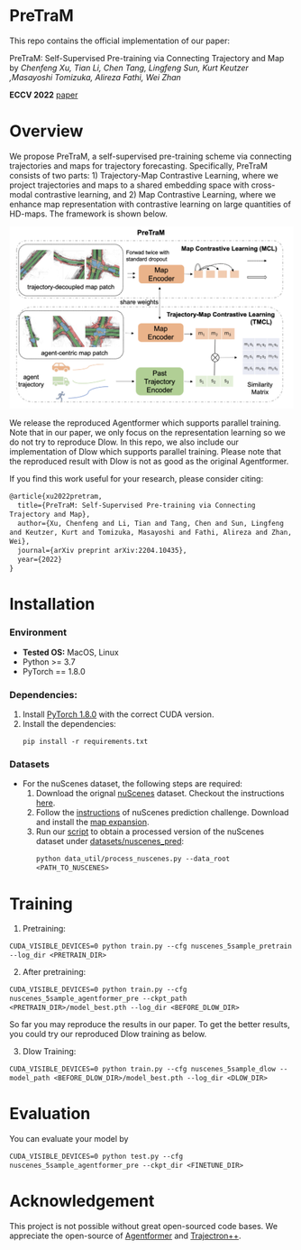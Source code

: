 
# PreTraM
This repo contains the official implementation of our paper:
  
PreTraM: Self-Supervised Pre-training via Connecting Trajectory and Map
by *Chenfeng Xu, Tian Li, Chen Tang, Lingfeng Sun, Kurt Keutzer ,Masayoshi Tomizuka, Alireza Fathi, Wei Zhan*

**ECCV 2022**  [paper](https://arxiv.org/abs/2204.10435)

# Overview
We propose PreTraM, a self-supervised pre-training scheme via connecting trajectories and maps for trajectory forecasting. Specifically, PreTraM consists of two parts: 1) Trajectory-Map Contrastive Learning, where we project trajectories and maps to a shared embedding space with cross-modal contrastive learning, and 2) Map Contrastive Learning, where we enhance map representation with contrastive learning on large quantities of HD-maps. The framework is shown below.


<p align="center">
    <img src="./figures/pretram_framework.png"/ width="750">
</p>

We release the reproduced Agentformer which supports parallel training. Note that in our paper, we only focus on the representation learning so we do not try to reproduce Dlow. In this repo, we also include our implementation of Dlow which supports parallel training. Please note that the reproduced result with Dlow is not as good as the original Agentformer. 

If you find this work useful for your research, please consider citing:

```
@article{xu2022pretram,
  title={PreTraM: Self-Supervised Pre-training via Connecting Trajectory and Map},
  author={Xu, Chenfeng and Li, Tian and Tang, Chen and Sun, Lingfeng and Keutzer, Kurt and Tomizuka, Masayoshi and Fathi, Alireza and Zhan, Wei},
  journal={arXiv preprint arXiv:2204.10435},
  year={2022}
}
```

# Installation 

### Environment
* **Tested OS:** MacOS, Linux
* Python >= 3.7
* PyTorch == 1.8.0
### Dependencies:
1. Install [PyTorch 1.8.0](https://pytorch.org/get-started/previous-versions/) with the correct CUDA version.
2. Install the dependencies:
    ```
    pip install -r requirements.txt
    ```

### Datasets
* For the nuScenes dataset, the following steps are required:
  1. Download the orignal [nuScenes](https://www.nuscenes.org/nuscenes) dataset. Checkout the instructions [here](https://github.com/nutonomy/nuscenes-devkit).
  2. Follow the [instructions](https://github.com/nutonomy/nuscenes-devkit#prediction-challenge) of nuScenes prediction challenge. Download and install the [map expansion](https://github.com/nutonomy/nuscenes-devkit#map-expansion).
  3. Run our [script](data_util/process_nuscenes.py) to obtain a processed version of the nuScenes dataset under [datasets/nuscenes_pred](datasets/nuscenes_pred):
      ```
      python data_util/process_nuscenes.py --data_root <PATH_TO_NUSCENES>
      ``` 

# Training

1. Pretraining:
```
CUDA_VISIBLE_DEVICES=0 python train.py --cfg nuscenes_5sample_pretrain --log_dir <PRETRAIN_DIR>
```
2. After pretraining:
```
CUDA_VISIBLE_DEVICES=0 python train.py --cfg nuscenes_5sample_agentformer_pre --ckpt_path <PRETRAIN_DIR>/model_best.pth --log_dir <BEFORE_DLOW_DIR>
```
So far you may reproduce the results in our paper. To get the better results, you could try our reproduced Dlow training as below.

3. Dlow Training:
```
CUDA_VISIBLE_DEVICES=0 python train.py --cfg nuscenes_5sample_dlow --model_path <BEFORE_DLOW_DIR>/model_best.pth --log_dir <DLOW_DIR>
```


# Evaluation
You can evaluate your model by 
```
CUDA_VISIBLE_DEVICES=0 python test.py --cfg nuscenes_5sample_agentformer_pre --ckpt_dir <FINETUNE_DIR>
```

# Acknowledgement
This project is not possible without great open-sourced code bases. We appreciate the open-source of [Agentformer](https://github.com/Khrylx/AgentFormer) and [Trajectron++](https://github.com/StanfordASL/Trajectron-plus-plus).
